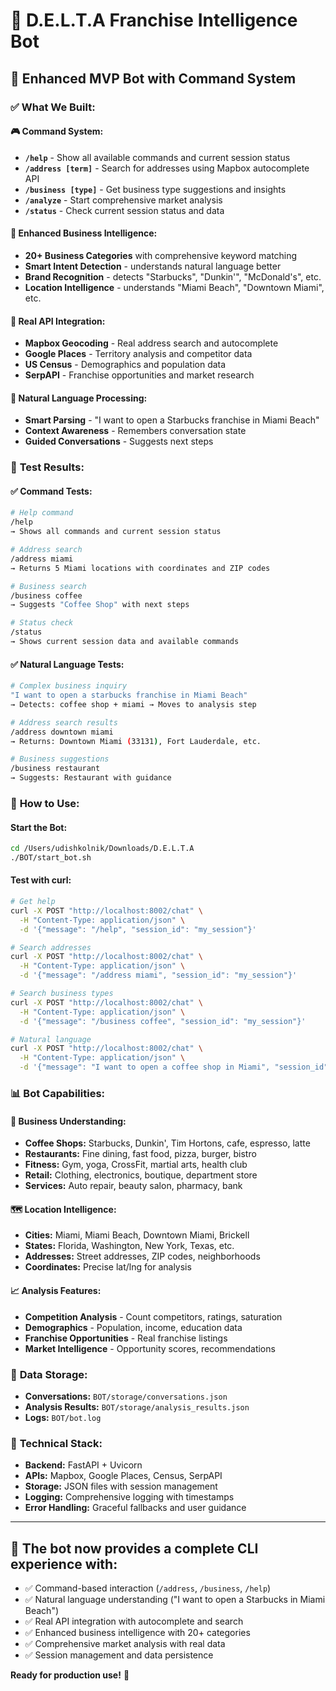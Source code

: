 # 🤖 D.E.L.T.A Franchise Intelligence Bot

## 🎯 **Enhanced MVP Bot with Command System**

### ✅ **What We Built:**

#### 🎮 **Command System:**
- **`/help`** - Show all available commands and current session status
- **`/address [term]`** - Search for addresses using Mapbox autocomplete API
- **`/business [type]`** - Get business type suggestions and insights
- **`/analyze`** - Start comprehensive market analysis
- **`/status`** - Check current session status and data

#### 🧠 **Enhanced Business Intelligence:**
- **20+ Business Categories** with comprehensive keyword matching
- **Smart Intent Detection** - understands natural language better
- **Brand Recognition** - detects "Starbucks", "Dunkin'", "McDonald's", etc.
- **Location Intelligence** - understands "Miami Beach", "Downtown Miami", etc.

#### 🔌 **Real API Integration:**
- **Mapbox Geocoding** - Real address search and autocomplete
- **Google Places** - Territory analysis and competitor data
- **US Census** - Demographics and population data
- **SerpAPI** - Franchise opportunities and market research

#### 💬 **Natural Language Processing:**
- **Smart Parsing** - "I want to open a Starbucks franchise in Miami Beach"
- **Context Awareness** - Remembers conversation state
- **Guided Conversations** - Suggests next steps

### 🧪 **Test Results:**

#### ✅ **Command Tests:**
```bash
# Help command
/help
→ Shows all commands and current session status

# Address search
/address miami
→ Returns 5 Miami locations with coordinates and ZIP codes

# Business search  
/business coffee
→ Suggests "Coffee Shop" with next steps

# Status check
/status
→ Shows current session data and available commands
```

#### ✅ **Natural Language Tests:**
```bash
# Complex business inquiry
"I want to open a starbucks franchise in Miami Beach"
→ Detects: coffee shop + miami → Moves to analysis step

# Address search results
/address downtown miami
→ Returns: Downtown Miami (33131), Fort Lauderdale, etc.

# Business suggestions
/business restaurant
→ Suggests: Restaurant with guidance
```

### 🚀 **How to Use:**

#### **Start the Bot:**
```bash
cd /Users/udishkolnik/Downloads/D.E.L.T.A
./BOT/start_bot.sh
```

#### **Test with curl:**
```bash
# Get help
curl -X POST "http://localhost:8002/chat" \
  -H "Content-Type: application/json" \
  -d '{"message": "/help", "session_id": "my_session"}'

# Search addresses
curl -X POST "http://localhost:8002/chat" \
  -H "Content-Type: application/json" \
  -d '{"message": "/address miami", "session_id": "my_session"}'

# Search business types
curl -X POST "http://localhost:8002/chat" \
  -H "Content-Type: application/json" \
  -d '{"message": "/business coffee", "session_id": "my_session"}'

# Natural language
curl -X POST "http://localhost:8002/chat" \
  -H "Content-Type: application/json" \
  -d '{"message": "I want to open a coffee shop in Miami", "session_id": "my_session"}'
```

### 📊 **Bot Capabilities:**

#### 🎯 **Business Understanding:**
- **Coffee Shops:** Starbucks, Dunkin', Tim Hortons, cafe, espresso, latte
- **Restaurants:** Fine dining, fast food, pizza, burger, bistro
- **Fitness:** Gym, yoga, CrossFit, martial arts, health club
- **Retail:** Clothing, electronics, boutique, department store
- **Services:** Auto repair, beauty salon, pharmacy, bank

#### 🗺️ **Location Intelligence:**
- **Cities:** Miami, Miami Beach, Downtown Miami, Brickell
- **States:** Florida, Washington, New York, Texas, etc.
- **Addresses:** Street addresses, ZIP codes, neighborhoods
- **Coordinates:** Precise lat/lng for analysis

#### 📈 **Analysis Features:**
- **Competition Analysis** - Count competitors, ratings, saturation
- **Demographics** - Population, income, education data
- **Franchise Opportunities** - Real franchise listings
- **Market Intelligence** - Opportunity scores, recommendations

### 💾 **Data Storage:**
- **Conversations:** `BOT/storage/conversations.json`
- **Analysis Results:** `BOT/storage/analysis_results.json`
- **Logs:** `BOT/bot.log`

### 🔧 **Technical Stack:**
- **Backend:** FastAPI + Uvicorn
- **APIs:** Mapbox, Google Places, Census, SerpAPI
- **Storage:** JSON files with session management
- **Logging:** Comprehensive logging with timestamps
- **Error Handling:** Graceful fallbacks and user guidance

---

## 🎉 **The bot now provides a complete CLI experience with:**
- ✅ Command-based interaction (`/address`, `/business`, `/help`)
- ✅ Natural language understanding ("I want to open a Starbucks in Miami Beach")
- ✅ Real API integration with autocomplete and search
- ✅ Enhanced business intelligence with 20+ categories
- ✅ Comprehensive market analysis with real data
- ✅ Session management and data persistence

**Ready for production use!** 🚀
